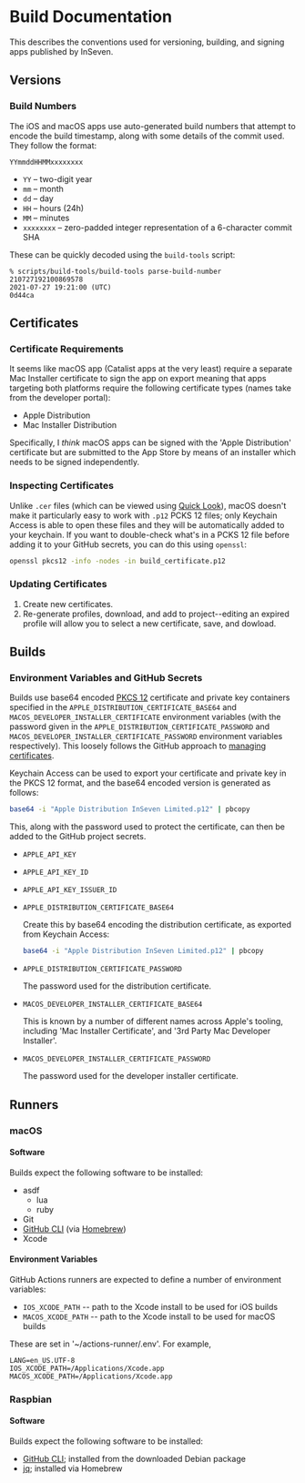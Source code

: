 # Build Documentation

This describes the conventions used for versioning, building, and signing apps published by InSeven.

## Versions

### Build Numbers

The iOS and macOS apps use auto-generated build numbers that attempt to encode the build timestamp, along with some details of the commit used. They follow the format:

```
YYmmddHHMMxxxxxxxx
```

- `YY` – two-digit year
- `mm` – month
- `dd` – day
- `HH` – hours (24h)
- `MM` – minutes
- `xxxxxxxx` – zero-padded integer representation of a 6-character commit SHA

These can be quickly decoded using the `build-tools` script:

```
% scripts/build-tools/build-tools parse-build-number 210727192100869578
2021-07-27 19:21:00 (UTC)
0d44ca
```

## Certificates

### Certificate Requirements

It seems like macOS app (Catalist apps at the very least) require a separate Mac Installer certificate to sign the app on export meaning that apps targeting both platforms require the following certificate types (names take from the developer portal):

- Apple Distribution
- Mac Installer Distribution

Specifically, I _think_ macOS apps can be signed with the 'Apple Distribution' certificate but are submitted to the App Store by means of an installer which needs to be signed independently.

### Inspecting Certificates

Unlike `.cer` files (which can be viewed using [Quick Look](https://support.apple.com/en-gb/guide/mac-help/mh14119/mac)), macOS doesn't make it particularly easy to work with `.p12` PCKS 12 files; only Keychain Access is able to open these files and they will be automatically added to your keychain. If you want to double-check what's in a PCKS 12 file before adding it to your GitHub secrets, you can do this using `openssl`:

```bash
openssl pkcs12 -info -nodes -in build_certificate.p12
```

### Updating Certificates

1. Create new certificates.
2. Re-generate profiles, download, and add to project--editing an expired profile will allow you to select a new certificate, save, and dowload.

## Builds

### Environment Variables and GitHub Secrets

Builds use base64 encoded [PKCS 12](https://en.wikipedia.org/wiki/PKCS_12) certificate and private key containers specified in the `APPLE_DISTRIBUTION_CERTIFICATE_BASE64` and `MACOS_DEVELOPER_INSTALLER_CERTIFICATE` environment variables (with the password given in the `APPLE_DISTRIBUTION_CERTIFICATE_PASSWORD` and `MACOS_DEVELOPER_INSTALLER_CERTIFICATE_PASSWORD` environment variables respectively). This loosely follows the GitHub approach to [managing certificates](https://docs.github.com/en/actions/guides/installing-an-apple-certificate-on-macos-runners-for-xcode-development).

Keychain Access can be used to export your certificate and private key in the PKCS 12 format, and the base64 encoded version is generated as follows:

```bash
base64 -i "Apple Distribution InSeven Limited.p12" | pbcopy
```

This, along with the password used to protect the certificate, can then be added to the GitHub project secrets.

- `APPLE_API_KEY`

- `APPLE_API_KEY_ID`

- `APPLE_API_KEY_ISSUER_ID`

- `APPLE_DISTRIBUTION_CERTIFICATE_BASE64`

  Create this by base64 encoding the distribution certificate, as exported from Keychain Access:

  ```bash
  base64 -i "Apple Distribution InSeven Limited.p12" | pbcopy
  ```
  
- `APPLE_DISTRIBUTION_CERTIFICATE_PASSWORD`

  The password used for the distribution certificate.

- `MACOS_DEVELOPER_INSTALLER_CERTIFICATE_BASE64`

  This is known by a number of different names across Apple's tooling, including 'Mac Installer Certificate', and '3rd Party Mac Developer Installer'.

- `MACOS_DEVELOPER_INSTALLER_CERTIFICATE_PASSWORD`

  The password used for the developer installer certificate.

## Runners

### macOS

#### Software

Builds expect the following software to be installed:

- asdf
  - lua
  - ruby
- Git
- [GitHub CLI](https://cli.github.com) (via [Homebrew](https://brew.sh))
- Xcode

#### Environment Variables

GitHub Actions runners are expected to define a number of environment variables:

- `IOS_XCODE_PATH` -- path to the Xcode install to be used for iOS builds
- `MACOS_XCODE_PATH` -- path to the Xcode install to be used for macOS builds

These are set in '~/actions-runner/.env'. For example,

```
LANG=en_US.UTF-8
IOS_XCODE_PATH=/Applications/Xcode.app
MACOS_XCODE_PATH=/Applications/Xcode.app
```

### Raspbian

#### Software

Builds expect the following software to be installed:

- [GitHub CLI](https://cli.github.com); installed from the downloaded Debian package
- [jq](https://github.com/jqlang/jq); installed via Homebrew
